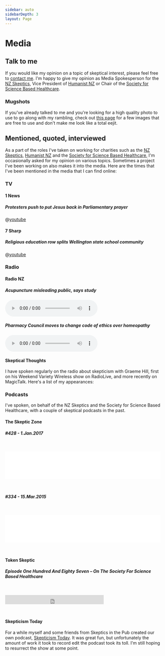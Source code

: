 ```yaml
---
sidebar: auto
sidebarDepth: 3
layout: Page
---
```


# Media

## Talk to me

If you would like my opinion on a topic of skeptical interest, please feel free to [contact me](/contact/). I'm happy to give my opinion as Media Spokesperson for the [NZ Skeptics](https://skeptics.nz), Vice President of [Humanist NZ](https://humanist.nz) or Chair of the [Society for Science Based Healthcare](https://sbh.nz).

### Mugshots

If you've already talked to me and you're looking for a high quality photo to use to go along with my rambling, check out [this page](/media/me/) for a few images that are free to use and don't make me look like a total eejit.

## Mentioned, quoted, interviewed

As a part of the roles I've taken on working for charities such as the [NZ Skeptics](https://skeptics.nz), [Humanist NZ](https://humanist.nz) and the [Society for Science Based Healthcare](http://sbh.nz), I'm occasionally asked for my opinion on various topics. Sometimes a project I've been working on also makes it into the media. Here are the times that I've been mentioned in the media that I can find online:

<page-media />

### TV

#### 1 News

##### Protesters push to put Jesus back in Parliamentary prayer

@[youtube](https://youtu.be/7bTYpmLXVsU)

#### 7 Sharp

##### Religious education row splits Wellington state school community

@[youtube](https://youtu.be/lpq7Mp-UEak)

### Radio

#### Radio NZ

##### Acupuncture misleading public, says study

<p><audio controls src="https://podcast.radionz.co.nz/aft/aft-20171204-1329-acupuncturists_making_misleading_medical_claims-128.mp3" /></p>

##### Pharmacy Council moves to change code of ethics over homeopathy

<p><audio controls src="https://podcast.radionz.co.nz/ntn/ntn-20151014-0908-pharmacy_council_moves_to_change_code_of_ethics_over_homeopathy-048.mp3" /></p>

#### Skeptical Thoughts

I have spoken regularly on the radio about skepticism with Graeme Hill, first on his Weekend Variety Wireless show on RadioLive, and more recently on MagicTalk. Here's a list of my appearances:

<page-radiolist />

### Podcasts

I've spoken, on behalf of the NZ Skeptics and the Society for Science Based Healthcare, with a couple of skeptical podcasts in the past.

#### The Skeptic Zone

##### #428 - 1.Jan.2017

<iframe style="border: none; margin: 2em 0;" src="//html5-player.libsyn.com/embed/episode/id/4954230/height/90/theme/custom/autoplay/no/autonext/no/thumbnail/yes/preload/no/no_addthis/no/direction/forward/render-playlist/no/custom-color/0668a5/" height="90" width="100%" scrolling="no"  allowfullscreen webkitallowfullscreen mozallowfullscreen oallowfullscreen msallowfullscreen></iframe>

##### #334 - 15.Mar.2015

<iframe style="border: none; margin: 2em 0;" src="//html5-player.libsyn.com/embed/episode/id/3426077/height/90/theme/custom/autoplay/no/autonext/no/thumbnail/yes/preload/no/no_addthis/no/direction/forward/render-playlist/no/custom-color/0668a5/" height="90" width="100%" scrolling="no"  allowfullscreen webkitallowfullscreen mozallowfullscreen oallowfullscreen msallowfullscreen></iframe>

#### Token Skeptic

##### Episode One Hundred And Eighty Seven – On The Society For Science Based Healthcare

<iframe style="margin: 2em 0;" width="320" height="30" src="http://tokenskeptic.org/?powerpress_embed=2901-podcast&amp;powerpress_player=mediaelement-audio" frameborder="0" scrolling="no"></iframe>

<!--<audio controls src="http://traffic.libsyn.com/tokenskeptic/Token_Skeptic_187_-_On_NZ_Society_For_Science_Based_Healthcare.mp3" />-->

#### Skepticism Today

For a while myself and some friends from Skeptics in the Pub created our own podcast, [Skepticism Today](http://skepticism.today/). It was great fun, but unfortunately the amount of work it took to record edit the podcast took its toll. I'm still hoping to resurrect the show at some point.
